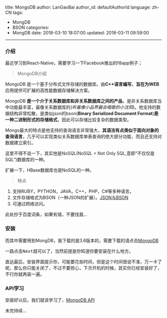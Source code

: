 title: MongoDB
author: LanGaoBai
author_id: defaultAuthorId
language: zh-CN
tags:
  - MongDB
  - BSON
categories:
  - MongDB
date: 2018-03-10 18:07:00
updated: 2018-03-11 09:59:00
---

### 介绍

最近学习到React-Native，需要学习一下Facebook推出的f8app例子；

> MongoDB介绍

MongoDB 是一个基于分布式文件存储的数据库。由**C++语言编写**。**旨在为WEB**应用提供可扩展的高性能数据存储解决方案。

MongoDB **是一个介于关系数据库和非关系数据库之间的产品**，是非关系数据库当中功能最丰富，最像关系数据库的(*听着像小品界最会唱歌的小沈阳*)。他支持的数据结构非常松散，是类似json的bson(**Binary Serialized Document Format**)**是一种二进制形式的存储格式**，因此可以存储比较复杂的数据类型。

Mongo最大的特点是他支持的查询语言非常强大，**其语法有点类似于面向对象的查询语言**，几乎可以实现类似关系数据库单表查询的绝大部分功能，而且还支持对数据建立索引。

这里不得不说一下，其实他是NoSQL(NoSQL = Not Only SQL,意即“不仅仅是SQL”)数据库的一种。

扩展一下，HBase数据库也是NoSQL的一种。

> 特点

1. 支持RUBY，PYTHON，JAVA，C++，PHP，C#等多种语言。
2. 文件存储格式为BSON（一种JSON的扩展）。[JSON与BSON](http://blog.langaobai.top/2018/03/10/json与bson的区别/)
3. 可通过网络访问。


此处抄于百度词条，如果有错，不要找我...

### 安装

而其中需要用到MongDB，我下载的是3.6版本的，需要下载的请点击[MongoDB](https://www.mongodb.com/download-center#atlas)

一路点击<kbd>Next</kbd>就可以了，当然前提是你知道你要安装在什么地方。

直达最后，安装界面提示你，可能要花些时间，但是这个时间很说不准，万一卡了呢，那么你只能关闭了，不过不要担心，下次开机的时候，其实你已经安装好了，不行你就再装一遍。

### API学习

安装好以后，我们就该学习了，[MongoDB API](https://docs.mongodb.com/)

未完待续...


